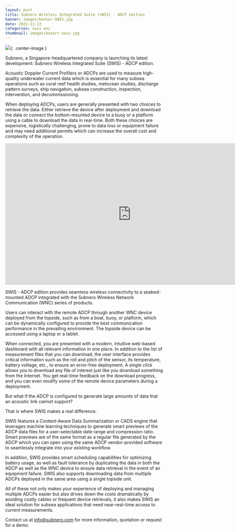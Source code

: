 ```yaml
---
layout: post
title: Subnero Wireless Integrated Suite (SWIS) - ADCP edition
banner: images/banner-SWIS.jpg
date: 2022-11-13
categories: swis wnc
thumbnail: images/boxart-swis.jpg
---
```


![]({{site.baseurl}}/images/swis-cover.jpg){: .center-image  }

Subnero, a Singapore-headquartered company is launching its latest development: Subnero Wireless Integrated Suite (SWIS) - ADCP edition.

Acoustic Doppler Current Profilers or ADCPs are used to measure high-quality underwater current data which is essential for many subsea operations such as coral reef health studies, metocean studies, discharge pattern surveys, ship navigation, subsea construction, inspection, intervention, and decommissioning.

When deploying ADCPs, users are generally presented with two choices to retrieve the data. Either retrieve the device after deployment and download the data or connect the bottom-mounted device to a buoy or a platform using a cable to download the data in real-time. Both these choices are expensive, logistically challenging, prone to data loss or equipment failure and may need additional permits which can increase the overall cost and complexity of the operation.

<div class="flex-video video">
    <iframe width="800" height="450" src="https://www.youtube.com/embed/a6HHxP9pEzM" frameborder="0" allow="accelerometer; autoplay; encrypted-media; gyroscope; picture-in-picture" allowfullscreen></iframe>
</div>

SWIS - ADCP edition provides seamless wireless connectivity to a seabed-mounted ADCP integrated with the Subnero Wireless Network Communication (WNC) series of products. 

Users can interact with the remote ADCP through another WNC device deployed from the topside, such as from a boat, buoy, or platform, which can be dynamically configured to provide the best communication performance in the prevailing environment. The topside device can be accessed using a laptop or a tablet.

When connected, you are presented with a modern, intuitive web-based dashboard with all relevant information in one place. In addition to the list of measurement files that you can download, the user interface provides critical information such as the roll and pitch of the sensor, its temperature, battery voltage, etc., to ensure an error-free deployment. A single click allows you to download any file of interest just like you download something from the Internet. You get real-time feedback on the download progress, and you can even modify some of the remote device parameters during a deployment. 

But what if the ADCP is configured to generate large amounts of data that an acoustic link cannot support?

That is where SWIS makes a real difference. 

SWIS features a Content-Aware Data Summarization or CADS engine that leverages machine learning techniques to generate smart previews of the ADCP data files for a user-selectable date range and compression ratio. Smart previews are of the same format as a regular file generated by the ADCP which you can open using the same ADCP vendor-provided software to seamlessly integrate into your existing workflow. 

In addition, SWIS provides smart scheduling capabilities for optimizing battery usage, as well as fault tolerance by duplicating the data in both the ADCP as well as the WNC device to ensure data retrieval in the event of an equipment failure. SWIS also supports downloading data from multiple ADCPs deployed in the same area using a single topside unit.

All of these not only makes your experience of deploying and managing multiple ADCPs easier but also drives down the costs dramatically by avoiding costly cables or frequent device retrievals, it also makes SWIS an ideal solution for subsea applications that need near-real-time access to current measurements.

Contact us at info@subnero.com for more information, quotation or request for a demo.
